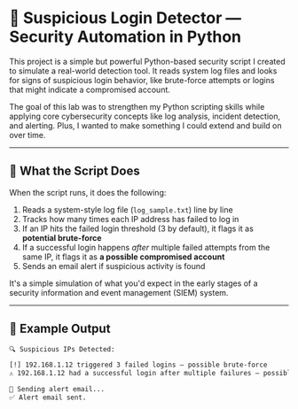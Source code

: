 # 🔐 Suspicious Login Detector — Security Automation in Python

This project is a simple but powerful Python-based security script I created to simulate a real-world detection tool. It reads system log files and looks for signs of suspicious login behavior, like brute-force attempts or logins that might indicate a compromised account.

The goal of this lab was to strengthen my Python scripting skills while applying core cybersecurity concepts like log analysis, incident detection, and alerting. Plus, I wanted to make something I could extend and build on over time.

---

## 🧠 What the Script Does

When the script runs, it does the following:

1. Reads a system-style log file (`log_sample.txt`) line by line
2. Tracks how many times each IP address has failed to log in
3. If an IP hits the failed login threshold (3 by default), it flags it as **potential brute-force**
4. If a successful login happens *after* multiple failed attempts from the same IP, it flags it as **a possible compromised account**
5. Sends an email alert if suspicious activity is found

It's a simple simulation of what you'd expect in the early stages of a security information and event management (SIEM) system.

---

## 🧪 Example Output

```bash
🔍 Suspicious IPs Detected:

[!] 192.168.1.12 triggered 3 failed logins — possible brute-force
⚠️ 192.168.1.12 had a successful login after multiple failures — possible compromise

📧 Sending alert email...
✅ Alert email sent.
